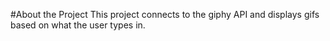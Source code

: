 #About the Project
This project connects to the giphy API and displays gifs based on what the user types in.

